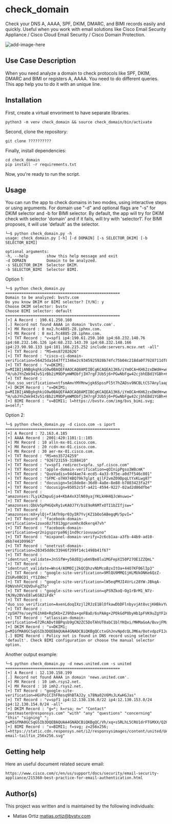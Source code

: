 # check_domain

Check your DNS A, AAAA, SPF, DKIM, DMARC, and BIMI records easily and quickly. Useful when you work with email solutions like Cisco Email Security Appliance / Cisco Cloud Email Security / Cisco Domain Protection.

![add-image-here]()
 
## Use Case Description

When you need analyze a domain to check protocols like SPF, DKIM, DMARC and BIMI or registers A, AAAA. You need to do different queries. This app help you to do it with an unique line.

## Installation

First, create a virtual envoriment to have separate libraries.

    python3 -m venv check_domain && source check_domain/bin/activate

Second, clone the repository:

    git clone ??????????

Finally, install dependencies:
    
    cd check_domain
    pip install -r requirements.txt

Now, you're ready to run the script.


## Usage

You can run the app to check domains in two modes, using interactive steps or using arguments.
For domain use "-d" and optional flags are "-s" for DKIM selector and -b for BIMI selector.
By default, the app will try for DKIM check with selector 'domain' and if it fails, will try with 'selector1'. For BIMI proposes, it will use 'default' as the selector.


    └─$ python check_domain.py -h
    usage: check_domain.py [-h] [-d DOMAIN] [-s SELECTOR_DKIM] [-b SELECTOR_BIMI]

    optional arguments:
    -h, --help        show this help message and exit
    -d DOMAIN         Domain to be analyzed.
    -s SELECTOR_DKIM  Selector DKIM.
    -b SELECTOR_BIMI  Selector BIMI.


Option 1:

    └─$ python check_domain.py
    ==================================================
    Domain to be analyzed: bvstv.com
    Do you know DKIM or BIMI selector? [Y/N]: y
    Choose DKIM selector: bvstv
    Choose BIMI selector: default
    ==================================================
    [+] A Record : 190.61.250.160
    [.] Record not found AAAA in domain 'bvstv.com'.
    [+] MX Record : 0 mx2.hc4885-28.iphmx.com.
    [+] MX Record : 0 mx1.hc4885-28.iphmx.com.
    [+] TXT Record : "v=spf1 ip4:190.61.250.160 ip4:68.232.140.76 ip4:68.232.146.126 ip4:68.232.143.39 ip4:68.232.148.166 ip4:23.90.98.133 ip4:181.166.215.252 include:servers.mcsv.net -all"
    [+] TXT Record : "MS=ms87202626"
    [+] TXT Record : "cisco-ci-domain-verification=56425da1647ff1346e2c9345925928b74fc75b04c218da0f7928711df8fc160b"
    [+] TXT Record : "v=DKIM1; p=MIIBIjANBgkqhkiG9w0BAQEFAAOCAQ8AMIIBCgKCAQEA13K6/iYmOCA+KH62zxDWdH+wn1X2ZOllAMZ/KZfvwZWKwhHQGGSU+eHCsyWbz0jJYiS1X/4C6NLya2GXrLAAkxVA8l74aPTN5yBeZP0iXBvZ1Yl47VW9C6ElRdlPyAimSiyOta5tDjSamJHGFxvwzJ5y2zh11qOYGQMCq8jEQAFX8+9CWx4t4HQ5uAwHrzXTPS3kNRn2" "H/ubJYnZmk943v51rBb2iM9DPymWMObfjIH7rgFJUb5j6+PGwNbFgw42cjbhEBd1YGBh+K4+/PBPSuOSG+miAApD+4Ki3icjt0KaOdrKaGiah+elSgElprDIIADlRHyNxsXPSLrsBXghrQIDAQAB;"
    [+] TXT Record : "duo_sso_verification=ntfsmAmvYMYMnwjgk6SpssPl5t7hZADsv9NCBLtCS7AnylaapsIfsFB9k6PItJVr"
    [+] DKIM Record : "v=DKIM1; p=MIIBIjANBgkqhkiG9w0BAQEFAAOCAQ8AMIIBCgKCAQEA13K6/iYmOCA+KH62zxDWdH+wn1X2ZOllAMZ/KZfvwZWKwhHQGGSU+eHCsyWbz0jJYiS1X/4C6NLya2GXrLAAkxVA8l74aPTN5yBeZP0iXBvZ1Yl47VW9C6ElRdlPyAimSiyOta5tDjSamJHGFxvwzJ5y2zh11qOYGQMCq8jEQAFX8+9CWx4t4HQ5uAwHrzXTPS3kNRn2" "H/ubJYnZmk943v51rBb2iM9DPymWMObfjIH7rgFJUb5j6+PGwNbFgw42cjbhEBd1YGBh+K4+/PBPSuOSG+miAApD+4Ki3icjt0KaOdrKaGiah+elSgElprDIIADlRHyNxsXPSLrsBXghrQIDAQAB;"
    [+] BIMI Record : "v=BIMI1; l=https://bvstv.com/img/bvs_bimi.svg; a=self;"


Option 2:

    └─$ python check_domain.py -d cisco.com -s iport
    ==================================================
    [+] A Record : 72.163.4.185
    [+] AAAA Record : 2001:420:1101:1::185
    [+] MX Record : 10 alln-mx-01.cisco.com.
    [+] MX Record : 20 rcdn-mx-01.cisco.com.
    [+] MX Record : 30 aer-mx-01.cisco.com.
    [+] TXT Record : "MS=ms35724259"
    [+] TXT Record : "926723159-3188410"
    [+] TXT Record : "v=spf1 redirect=spfa._spf.cisco.com"
    [+] TXT Record : "apple-domain-verification=qOInipPgso3W8cmK"
    [+] TXT Record : "QuoVadis=94d4ae74-ecd5-4a33-975e-a0d7f546c801"
    [+] TXT Record : "SFMC-o7HX74BQ79k7glpt_qjlF2vmZO9DpqLtYxKLwg87"
    [+] TXT Record : "docusign=5e18de8e-36d0-4a8e-8e88-b7803423fa2f"
    [+] TXT Record : "docusign=95052c5f-a421-4594-9227-02ad2d86dfbe"
    [+] TXT Record : "amazonses:7LyiKZmpuGja4+KbA4xX3lN69yajYKLkHH4QJcWnuwo="
    [+] TXT Record : "amazonses:QbUv5pPHGQxRy1vKA0J7Y/biE9oR6MTxOTI1bZIfjsw="
    [+] TXT Record : "amazonses:mX+ylQj+fJAfh9pr03yIR7YvjKZ1bOo5ABegqM/5pvI="
    [+] TXT Record : "facebook-domain-verification=1zoxo8z7t013gpruxmhc8dkerq47vh"
    [+] TXT Record : "facebook-domain-verification=qr2nigspzrpa96j1nd9criovuuwino"
    [+] TXT Record : "mixpanel-domain-verify=2c6cb1aa-a3fb-44b9-ad10-d6b744109963"
    [+] TXT Record : "onetrust-domain-verification=20345dd0c33946f299f14c1498b41f67"
    [+] TXT Record : "identrust_validate=JnSSfW+y58dEQju6mVBe8lu1MGFepXI50P27OE1ZZQmL"
    [+] TXT Record : "identrust_validate=Wns4/AOM0Ij2kQCQhzvNbMcoBzxItOa+44O7KF06lIp3"
    [+] TXT Record : "google-site-verification=9MlQU9MMQ1jHLMUkONKe6QzZ-ZIGRv0BCD1_rY1Zdmc"
    [+] TXT Record : "google-site-verification=lW5eqPMJI4VrLc28YW-JBkqA-FDNVnhFCXQVDvFqZTo"
    [+] TXT Record : "google-site-verification=qPS9ZkoQ-Og1rBrM1_N7z-tNJNy2BVxE8lw6SB2iFdk"
    [+] TXT Record : "duo_sso_verification=AxenLdoqIXzjl2RJzE1BlOfkawDbDFlnbyvjAt8vcjKHBkvYwEMySDRk5QmBd66v"
    [+] TXT Record : "zpSH7Ye/seyY61hH8+Rq5Kb+ZJ9hDa+qeFBaD/6sPAAg+2POkGdP0byHb1pFVK9uZgYF2AIosUSZq4MB17oydQ=="
    [+] TXT Record : "atlassian-domain-verification=672RcADvt8BPqsb9gCN2ZC5DoTAhUT8abC1blYKQxi/MHMaGoA/BuvjFMaWRtgd7"
    [+] DKIM Record : "v=DKIM1; p=MIGfMA0GCSqGSIb3DQEBAQUAA4GNADCBiQKBgQCctxGhJnvNpdcQLJM6a/0otvdpzFIJuo73OYFuw6/8bXcf8/p5JG/iME1r9fUlrNZs3kMn9ZdPYvTyRbyZ0UyMrsM3ZN2JAIop3M7sitqHgp8pbORFgQyZxq+L23I2cELq+qwtbanjWJzEPpVvrvbuz9QL8CUtS+V5N5ldq8L/lwIDAQAB;"
    [.] BIMI Record : Policy not is found in DNS record using selector 'default'. Check BIMI configuration or choose the manual selector option.


Another output example:

    └─$ python check_domain.py -d news.united.com -s united
    ==================================================
    [+] A Record : 12.130.158.199
    [.] Record not found AAAA in domain 'news.united.com'.
    [+] MX Record : 10 imh.rsys2.net.
    [+] MX Record : 10 imh2.rsys2.net.
    [+] TXT Record : "google-site-verification=HGVPo1CIhFResq9hBTAJ2y_s78Na02V6MsJLKwHGJas"
    [+] TXT Record : "v=spf1 ip4:12.130.136.0/22 ip4:12.130.153.0/24 ip4:12.130.154.0/24 -all"
    [+] DKIM Record : "g=*; k=rsa; n=" "Contact" "postmaster@responsys.com" "with" "any" "questions" "concerning" "this" "signing" "; p=MIGfMA0GCSqGSIb3DQEBAQUAA4GNADCBiQKBgQC/Vh/xq+sSRLhL5CRU1drFTGMXX/Q2KkWgl35hO4v6dTy5Qmxcuv5AwqxLiz9d0jBaxtuvYALjlGkxmk5MemgAOcCr97GlW7Cr11eLn87qdTmyE5LevnTXxVDMjIfQJt6OFzmw6Tp1t05NPWh0PbyUohZYt4qpcbiz9Kc3UB2IBwIDAQAB;"
    [+] BIMI Record : "v=BIMI1; f=svg; z=256x256; l=https://static.cdn.responsys.net/i2/responsysimages/content/united/UA-email-tailfin_256x256.svg"



## Getting help

Here an useful document related secure email:

    https://www.cisco.com/c/en/us/support/docs/security/email-security-appliance/215360-best-practice-for-email-authentication.html 


## Author(s)

This project was written and is maintained by the following individuals:

* Matias Ortiz <matias.ortiz@bvstv.com>
